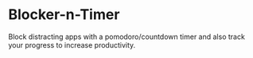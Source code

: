 # Blocker-n-Timer
Block distracting apps with a pomodoro/countdown timer and also track your progress to increase productivity.
